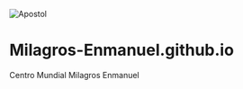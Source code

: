 
![Apostol](https://user-images.githubusercontent.com/82399846/115134836-ed3db880-a013-11eb-8e97-c23c7226e80c.jpg)
# Milagros-Enmanuel.github.io
Centro Mundial Milagros Enmanuel
